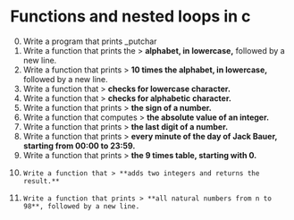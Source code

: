 # Functions and nested loops in c

0. 	Write a program that prints _putchar
1. 	Write a function that prints the > **alphabet, in lowercase,** followed by a new line.
2. 	Write a function that prints > **10 times the alphabet, in lowercase,** followed by a new line.
3. 	Write a function that > **checks for lowercase character.**
4. 	Write a function that > **checks for alphabetic character.**
5. 	Write a function that prints > **the sign of a number.**
6. 	Write a function that computes > **the absolute value of an integer.**
7. 	Write a function that prints > **the last digit of a number.**
8. 	Write a function that prints > **every minute of the day of Jack Bauer, starting from 00:00 to 23:59.**
9. 	Write a function that prints > **the 9 times table, starting with 0.**
10. 	Write a function that > **adds two integers and returns the result.**
11. 	Write a function that prints > **all natural numbers from n to 98**, followed by a new line.

